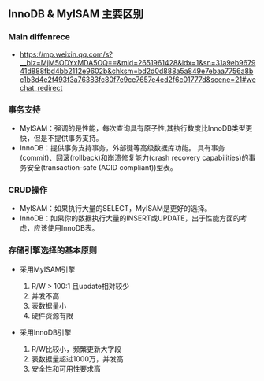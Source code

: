 ## InnoDB & MyISAM 主要区别

### Main diffenrece
- https://mp.weixin.qq.com/s?__biz=MjM5ODYxMDA5OQ==&mid=2651961428&idx=1&sn=31a9eb967941d888fbd4bb2112e9602b&chksm=bd2d0d888a5a849e7ebaa7756a8bc1b3d4e2f493f3a76383fc80f7e9ce7657e4ed2f6c01777d&scene=21#wechat_redirect

### 事务支持
- MyISAM：强调的是性能，每次查询具有原子性,其执行数度比InnoDB类型更快，但是不提供事务支持。
- InnoDB：提供事务支持事务，外部键等高级数据库功能。 具有事务(commit)、回滚(rollback)和崩溃修复能力(crash recovery capabilities)的事务安全(transaction-safe (ACID compliant))型表。

### CRUD操作
- MyISAM：如果执行大量的SELECT，MyISAM是更好的选择。
- InnoDB：如果你的数据执行大量的INSERT或UPDATE，出于性能方面的考虑，应该使用InnoDB表。

### 存储引擎选择的基本原则
- 采用MyISAM引擎
  1. R/W > 100:1 且update相对较少
  2. 并发不高
  3. 表数据量小
  4. 硬件资源有限

- 采用InnoDB引擎
  1. R/W比较小，频繁更新大字段
  2. 表数据量超过1000万，并发高
  3. 安全性和可用性要求高
